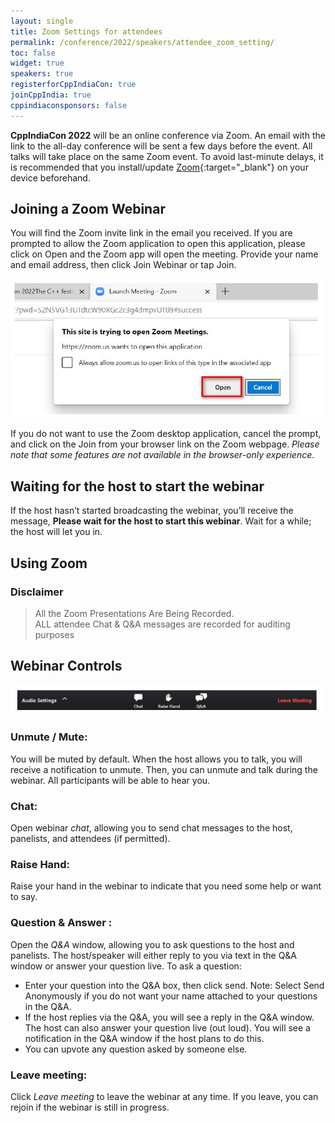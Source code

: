 ```yaml
---
layout: single
title: Zoom Settings for attendees
permalink: /conference/2022/speakers/attendee_zoom_setting/
toc: false
widget: true
speakers: true
registerforCppIndiaCon: true
joinCppIndia: true
cppindiaconsponsors: false
---
```


**CppIndiaCon 2022** will be an online conference via Zoom. An email with the link to the all-day conference will be sent a few days before the event. All talks will take place on the same Zoom event. To avoid last-minute delays, it is recommended that you install/update [Zoom](https://zoom.us/download){:target="_blank"} on your device beforehand.

## Joining a Zoom Webinar
You will find the Zoom invite link in the email you received. If you are prompted to allow the Zoom application to open this application, please click on Open and the Zoom app will open the meeting. Provide your name and email address, then click Join Webinar or tap Join.

![zoom_popup](/conference/2022/graphics/tech_help/zoom_popup.jpg "zoom_popup")

If you do not want to use the Zoom desktop application, cancel the prompt, and click on the Join from your browser link on the Zoom webpage. *Please note that some features are not available in the browser-only experience*.

## Waiting for the host to start the webinar
If the host hasn’t started broadcasting the webinar, you’ll receive the message, **Please wait for the host to start this webinar**. Wait for a while; the host will let you in.

## Using Zoom
### Disclaimer
> All the Zoom Presentations Are Being Recorded.<br>
> ALL attendee Chat & Q&A messages are recorded for auditing purposes

## Webinar Controls

![webinar_control](/conference/2022/graphics/tech_help/zoom_webinar_control.jpg "webinar_control")

### Unmute / Mute: 
You will be muted by default. When the host allows you to talk, you will receive a notification to unmute. Then, you can unmute and talk during the webinar. All participants will be able to hear you. 

### Chat: 
Open webinar *chat*, allowing you to send chat messages to the host, panelists, and attendees (if permitted). 

### Raise Hand: 
Raise your hand in the webinar to indicate that you need some help or want to say.

### Question & Answer :
Open the *Q&A* window, allowing you to ask questions to the host and panelists. The host/speaker will either reply to you via text in the Q&A window or answer your question live.
To ask a question:
- Enter your question into the Q&A box, then click send. Note: Select Send Anonymously if you do not want your name attached to your questions in the Q&A.
- If the host replies via the Q&A, you will see a reply in the Q&A window. The host can also answer your question live (out loud). You will see a notification in the Q&A window if the host plans to do this.
- You can upvote any question asked by someone else. 

### Leave meeting: 
Click *Leave meeting* to leave the webinar at any time. If you leave, you can rejoin if the webinar is still in progress.
